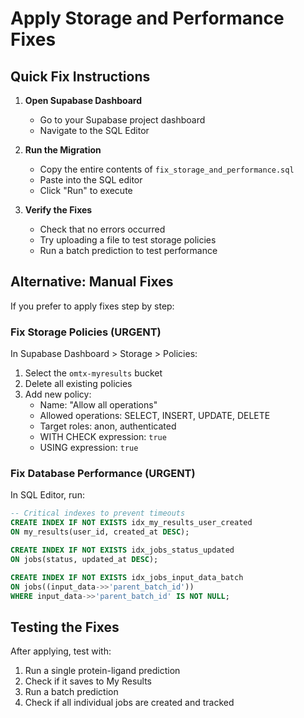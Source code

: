# Apply Storage and Performance Fixes

## Quick Fix Instructions

1. **Open Supabase Dashboard**
   - Go to your Supabase project dashboard
   - Navigate to the SQL Editor

2. **Run the Migration**
   - Copy the entire contents of `fix_storage_and_performance.sql`
   - Paste into the SQL editor
   - Click "Run" to execute

3. **Verify the Fixes**
   - Check that no errors occurred
   - Try uploading a file to test storage policies
   - Run a batch prediction to test performance

## Alternative: Manual Fixes

If you prefer to apply fixes step by step:

### Fix Storage Policies (URGENT)
In Supabase Dashboard > Storage > Policies:

1. Select the `omtx-myresults` bucket
2. Delete all existing policies
3. Add new policy:
   - Name: "Allow all operations"
   - Allowed operations: SELECT, INSERT, UPDATE, DELETE
   - Target roles: anon, authenticated
   - WITH CHECK expression: `true`
   - USING expression: `true`

### Fix Database Performance (URGENT)
In SQL Editor, run:

```sql
-- Critical indexes to prevent timeouts
CREATE INDEX IF NOT EXISTS idx_my_results_user_created 
ON my_results(user_id, created_at DESC);

CREATE INDEX IF NOT EXISTS idx_jobs_status_updated 
ON jobs(status, updated_at DESC);

CREATE INDEX IF NOT EXISTS idx_jobs_input_data_batch
ON jobs((input_data->>'parent_batch_id'))
WHERE input_data->>'parent_batch_id' IS NOT NULL;
```

## Testing the Fixes

After applying, test with:
1. Run a single protein-ligand prediction
2. Check if it saves to My Results
3. Run a batch prediction
4. Check if all individual jobs are created and tracked